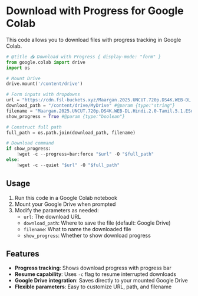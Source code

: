 # Download with Progress for Google Colab

This code allows you to download files with progress tracking in Google Colab.

```python
# @title 📥 Download with Progress { display-mode: "form" }
from google.colab import drive
import os

# Mount Drive
drive.mount('/content/drive')

# Form inputs with dropdowns
url = "https://cdn.fsl-buckets.xyz/Maargan.2025.UNCUT.720p.DS4K.WEB-DL.Hindi.2.0-Tamil.5.1.ESub.x264-HDHub4u.Ms.mkv?token=f8ec562e5e29742dd2c34b70823743a5_1757951522_12" #@param {type:"string"}
download_path = "/content/drive/MyDrive" #@param {type:"string"}
filename = "Maargan.2025.UNCUT.720p.DS4K.WEB-DL.Hindi.2.0-Tamil.5.1.ESub.x264.mkv" #@param {type:"string"}
show_progress = True #@param {type:"boolean"}

# Construct full path
full_path = os.path.join(download_path, filename)

# Download command
if show_progress:
    !wget -c --progress=bar:force "$url" -O "$full_path"
else:
    !wget -c --quiet "$url" -O "$full_path"
```

## Usage

1. Run this code in a Google Colab notebook
2. Mount your Google Drive when prompted
3. Modify the parameters as needed:
   - `url`: The download URL
   - `download_path`: Where to save the file (default: Google Drive)
   - `filename`: What to name the downloaded file
   - `show_progress`: Whether to show download progress

## Features

- **Progress tracking**: Shows download progress with progress bar
- **Resume capability**: Uses `-c` flag to resume interrupted downloads
- **Google Drive integration**: Saves directly to your mounted Google Drive
- **Flexible parameters**: Easy to customize URL, path, and filename
